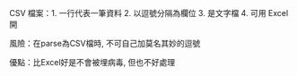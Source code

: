 CSV 檔案：1. 一行代表一筆資料 2. 以逗號分隔為欄位 3. 是文字檔 4. 可用 Excel開

風險：在parse為CSV檔時, 不可自己加莫名其妙的逗號

優點：比Excel好是不會被埋病毒, 但也不好處理